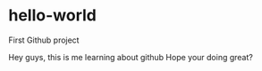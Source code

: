 # hello-world
First Github project

Hey guys, this is me learning about github
Hope your doing great?
